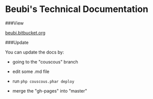 # Beubi's Technical Documentation

###View 

[beubi.bitbucket.org](http://beubi.bitbucket.org/)

###Update

You can update the docs by:

* going to the "couscous" branch

* edit some .md file

* run ```php couscous.phar deploy```

* merge the "gh-pages" into "master"

